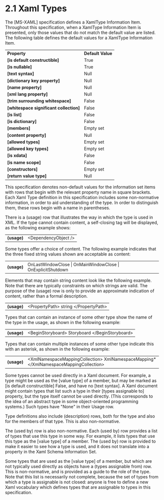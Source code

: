 <html dir="LTR" xmlns:mshelp="http://msdn.microsoft.com/mshelp" xmlns:ddue="http://ddue.schemas.microsoft.com/authoring/2003/5" xmlns:xlink="http://www.w3.org/1999/xlink" xmlns:tool="http://www.microsoft.com/tooltip">

<body>
 <input type="hidden" id="userDataCache" class="userDataStyle">
 <input type="hidden" id="hiddenScrollOffset">
 <img id="dropDownImage" style="display:none; height:0; width:0;" src="../local/drpdown.gif">
 <img id="dropDownHoverImage" style="display:none; height:0; width:0;" src="../local/drpdown_orange.gif">
 <img id="collapseImage" style="display:none; height:0; width:0;" src="../local/collapse.gif">
 <img id="expandImage" style="display:none; height:0; width:0;" src="../local/exp.gif">
 <img id="collapseAllImage" style="display:none; height:0; width:0;" src="../local/collall.gif">
 <img id="expandAllImage" style="display:none; height:0; width:0;" src="../local/expall.gif">
 <img id="copyImage" style="display:none; height:0; width:0;" src="../local/copycode.gif">
 <img id="copyHoverImage" style="display:none; height:0; width:0;" src="../local/copycodeHighlight.gif">
 <div id="header"><h1 class="heading">2.1 Xaml Types</h1></div>

 <div id="mainSection">
 <div id="mainBody">
 <div id="allHistory" class="saveHistory" onsave="saveAll()" onload="loadAll()"></div>
 <p xmlns:wsd="http://wsdev.schemas.microsoft.com/authoring/2008/2" xmlns:msxsl="urn:schemas-microsoft-com:xslt" xmlns:script="urn:script" xmlns:build="urn:build">
 </p>
 <div id="sectionSection0" class="section" name="collapseableSection">
 <content xmlns="http://ddue.schemas.microsoft.com/authoring/2003/5" xmlns:wsd="http://wsdev.schemas.microsoft.com/authoring/2008/2" xmlns:msxsl="urn:schemas-microsoft-com:xslt" xmlns:script="urn:script" xmlns:build="urn:build">
 </content>
 </div>
 <div id="sectionSection1" class="section" name="collapseableSection">
 <content xmlns="http://ddue.schemas.microsoft.com/authoring/2003/5" xmlns:wsd="http://wsdev.schemas.microsoft.com/authoring/2008/2" xmlns:msxsl="urn:schemas-microsoft-com:xslt" xmlns:script="urn:script" xmlns:build="urn:build">
<p xmlns="">
The <mshelp:link keywords="d4130078-94d4-4729-b609-7c90af82877f" tabindex="0">[MS-XAML]</mshelp:link> specification defines a XamlType
Information Item. Throughout this specification, when a XamlType Information
Item is presented, only those values that do not match the default value are
listed. The following table defines the default values for a XamlType
Information Item.</p>

<table class="ProtocolAuthoredTable" xmlns="">
 <tr>
 <td><div><b>Property</b></div></td>
 <td><div><b>Default Value</b></div></td>
 </tr>
 <tr>
 <td><div><b>[is default constructible]</b></div></td>
 <td><div>True</div></td>
 </tr>
 <tr>
 <td><div><b>[is nullable]</b></div></td>
 <td><div>True</div></td>
 </tr>
 <tr>
 <td><div><b>[text syntax]</b></div></td>
 <td><div>Null</div></td>
 </tr>
 <tr>
 <td><div><b>[dictionary key property]</b></div></td>
 <td><div>Null</div></td>
 </tr>
 <tr>
 <td><div><b>[name property]</b></div></td>
 <td><div>Null</div></td>
 </tr>
 <tr>
 <td><div><b>[xml lang property]</b></div></td>
 <td><div>Null</div></td>
 </tr>
 <tr>
 <td><div><b>[trim surrounding whitespace]</b></div></td>
 <td><div>False</div></td>
 </tr>
 <tr>
 <td><div><b>[whitespace significant collection]</b></div></td>
 <td><div>False</div></td>
 </tr>
 <tr>
 <td><div><b>[is list]</b></div></td>
 <td><div>False</div></td>
 </tr>
 <tr>
 <td><div><b>[is dictionary]</b></div></td>
 <td><div>False</div></td>
 </tr>
 <tr>
 <td><div><b>[members]</b></div></td>
 <td><div>Empty set</div></td>
 </tr>
 <tr>
 <td><div><b>[content property]</b></div></td>
 <td><div>Null</div></td>
 </tr>
 <tr>
 <td><div><b>[allowed types]</b></div></td>
 <td><div>Empty set</div></td>
 </tr>
 <tr>
 <td><div><b>[allowed key types]</b></div></td>
 <td><div>Empty set</div></td>
 </tr>
 <tr>
 <td><div><b>[is xdata]</b></div></td>
 <td><div>False</div></td>
 </tr>
 <tr>
 <td><div><b>[is name scope]</b></div></td>
 <td><div>False</div></td>
 </tr>
 <tr>
 <td><div><b>[constructors]</b></div></td>
 <td><div>Empty set</div></td>
 </tr>
 <tr>
 <td><div><b>[return value type]</b></div></td>
 <td><div>Null</div></td>
 </tr>
</table>
<p xmlns=""><b></b></p>

<p xmlns="">This specification denotes non-default values for the
information set items with rows that begin with the relevant property name in
square brackets. Each Xaml Type definition in this specification includes
some non-normative information, in order to aid understanding of the type. In
order to distinguish them, these rows begin with a name in parentheses.</p>

<p xmlns="">There is a (usage) row that illustrates the way in which the
type is used in XML. If the type cannot contain content, a self-closing tag
will be displayed, as the following example shows:</p>

<table class="ProtocolAuthoredTable" xmlns="">
 <tr>
 <td><div><b>(usage)</b></div></td>
 <td><div>&lt;DependencyObject /&gt;</div></td>
 </tr>
</table>
<p xmlns=""><b></b></p>

<p xmlns="">Some types offer a choice of content. The following example
indicates that the three fixed string values shown are acceptable as content:</p>

<table class="ProtocolAuthoredTable" xmlns="">
 <tr>
 <td><div><b>(usage)</b></div></td>
 <td><div>OnLastWindowClose | OnMainWindowClose | OnExplicitShutdown</div></td>
 </tr>
</table>
<p xmlns=""><b></b></p>

<p xmlns="">Elements that may contain string content look like the
following example. Note that there are typically constraints on which strings
are valid. The purpose of the (usage) row is only to provide an approximate
indication of content, rather than a formal description.</p>

<table class="ProtocolAuthoredTable" xmlns="">
 <tr>
 <td><div><b>(usage)</b></div></td>
 <td><div>&lt;PropertyPath&gt; string &lt;/PropertyPath&gt;</div></td>
 </tr>
</table>
<p xmlns=""><b></b></p>

<p xmlns="">Types that can contain an instance of some other type show
the name of the type in the usage, as shown in the following example:</p>

<table class="ProtocolAuthoredTable" xmlns="">
 <tr>
 <td><div><b>(usage)</b></div></td>
 <td><div>&lt;BeginStoryboard&gt; Storyboard &lt;/BeginStoryboard&gt;</div></td>
 </tr>
</table>
<p xmlns=""><b></b></p>

<p xmlns="">Types that can contain multiple instances of some other type
indicate this with an asterisk, as shown in the following example:</p>

<table class="ProtocolAuthoredTable" xmlns="">
 <tr>
 <td><div><b>(usage)</b></div></td>
 <td><div>&lt;XmlNamespaceMappingCollection&gt; XmlNamespaceMapping* &lt;/XmlNamespaceMappingCollection&gt;</div></td>
 </tr>
</table>
<p xmlns=""><b></b></p>

<p xmlns="">Some types cannot be used directly in a Xaml document. For
example, a type might be used as the [value type] of a member, but may be
marked as [is default constructible] False, and have no [text syntax]. A Xaml
document might contain types that list such a type in their [types assignable
to] property, but the type itself cannot be used directly. (This corresponds
to the idea of an abstract type in some object-oriented programming systems.)
Such types have "None" in their Usage row.</p>

<p xmlns="">Type definitions also include (description) rows, both for
the type and also for the members of that type. This is also non-normative.</p>

<p xmlns="">The (used by) row is also non-normative. Each (used by) row
provides a list of types that use this type in some way. For example, it
lists types that use this type as the [value type] of a member. The (used by)
row is provided to make it easier to see how a type is used, and it does not
translate into a property in the Xaml Schema Information Set.</p>

<p xmlns="">Some types that are used as the [value type] of a member,
but which are not typically used directly as objects have a (types assignable
from) row. This is non-normative, and is provided as a guide to the role of
the type. Note that this list is necessarily not complete, because the set of
types from which a type is assignable is not closed: anyone is free to define
a new Xaml vocabulary which defines types that are assignable to types in
this specification.</p>

 </content>
 </div>
 <!--[if gte IE 5]>
 <tool:tip element="languageFilterToolTip" avoidmouse="false"/>
 <![endif]-->
 </div>
 <a name="feedback"></a><span></span>
 </div>
</body></html>
